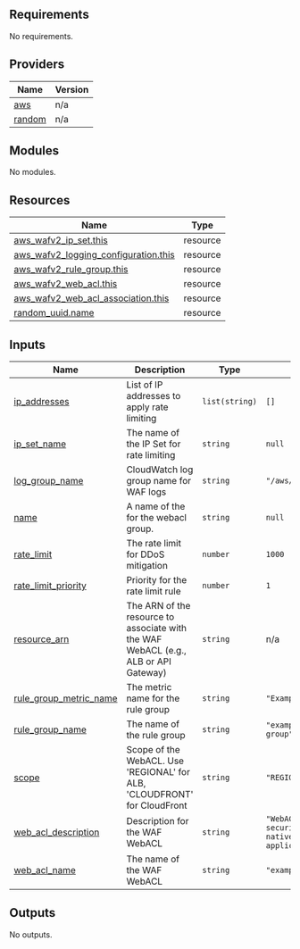 <!-- BEGIN_TF_DOCS -->
## Requirements

No requirements.

## Providers

| Name | Version |
|------|---------|
| <a name="provider_aws"></a> [aws](#provider\_aws) | n/a |
| <a name="provider_random"></a> [random](#provider\_random) | n/a |

## Modules

No modules.

## Resources

| Name | Type |
|------|------|
| [aws_wafv2_ip_set.this](https://registry.terraform.io/providers/hashicorp/aws/latest/docs/resources/wafv2_ip_set) | resource |
| [aws_wafv2_logging_configuration.this](https://registry.terraform.io/providers/hashicorp/aws/latest/docs/resources/wafv2_logging_configuration) | resource |
| [aws_wafv2_rule_group.this](https://registry.terraform.io/providers/hashicorp/aws/latest/docs/resources/wafv2_rule_group) | resource |
| [aws_wafv2_web_acl.this](https://registry.terraform.io/providers/hashicorp/aws/latest/docs/resources/wafv2_web_acl) | resource |
| [aws_wafv2_web_acl_association.this](https://registry.terraform.io/providers/hashicorp/aws/latest/docs/resources/wafv2_web_acl_association) | resource |
| [random_uuid.name](https://registry.terraform.io/providers/hashicorp/random/latest/docs/resources/uuid) | resource |

## Inputs

| Name | Description | Type | Default | Required |
|------|-------------|------|---------|:--------:|
| <a name="input_ip_addresses"></a> [ip\_addresses](#input\_ip\_addresses) | List of IP addresses to apply rate limiting | `list(string)` | `[]` | no |
| <a name="input_ip_set_name"></a> [ip\_set\_name](#input\_ip\_set\_name) | The name of the IP Set for rate limiting | `string` | `null` | no |
| <a name="input_log_group_name"></a> [log\_group\_name](#input\_log\_group\_name) | CloudWatch log group name for WAF logs | `string` | `"/aws/wafv2/logs"` | no |
| <a name="input_name"></a> [name](#input\_name) | A name of the for the webacl group. | `string` | `null` | no |
| <a name="input_rate_limit"></a> [rate\_limit](#input\_rate\_limit) | The rate limit for DDoS mitigation | `number` | `1000` | no |
| <a name="input_rate_limit_priority"></a> [rate\_limit\_priority](#input\_rate\_limit\_priority) | Priority for the rate limit rule | `number` | `1` | no |
| <a name="input_resource_arn"></a> [resource\_arn](#input\_resource\_arn) | The ARN of the resource to associate with the WAF WebACL (e.g., ALB or API Gateway) | `string` | n/a | yes |
| <a name="input_rule_group_metric_name"></a> [rule\_group\_metric\_name](#input\_rule\_group\_metric\_name) | The metric name for the rule group | `string` | `"ExampleRuleGroup"` | no |
| <a name="input_rule_group_name"></a> [rule\_group\_name](#input\_rule\_group\_name) | The name of the rule group | `string` | `"example-rule-group"` | no |
| <a name="input_scope"></a> [scope](#input\_scope) | Scope of the WebACL. Use 'REGIONAL' for ALB, 'CLOUDFRONT' for CloudFront | `string` | `"REGIONAL"` | no |
| <a name="input_web_acl_description"></a> [web\_acl\_description](#input\_web\_acl\_description) | Description for the WAF WebACL | `string` | `"WebACL for securing cloud-native application"` | no |
| <a name="input_web_acl_name"></a> [web\_acl\_name](#input\_web\_acl\_name) | The name of the WAF WebACL | `string` | `"example-web-acl"` | no |

## Outputs

No outputs.
<!-- END_TF_DOCS -->